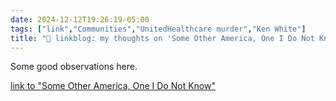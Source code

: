 ```yaml
---
date: 2024-12-12T19:26:19-05:00
tags: ["link","Communities","UnitedHealthcare murder","Ken White"]
title: "🔗 linkblog: my thoughts on 'Some Other America, One I Do Not Know'"
---
```

Some good observations here.

[link to "Some Other America, One I Do Not Know"](https://www.popehat.com/p/some-other-america-one-i-do-not-know)